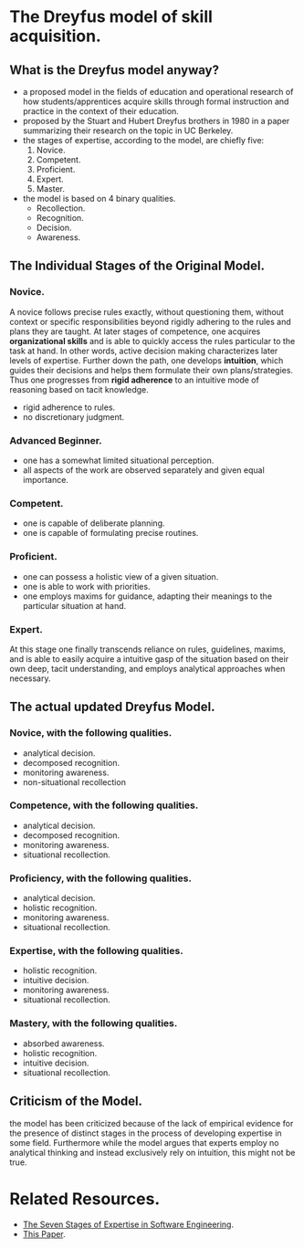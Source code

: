 # The Dreyfus model of skill acquisition.

## What is the Dreyfus model anyway?

-   a proposed model in the fields of education and operational research of how
    students/apprentices acquire skills through formal instruction and practice
    in the context of their education.
-   proposed by the Stuart and Hubert Dreyfus brothers in 1980 in a paper
    summarizing their research on the topic in UC Berkeley.
-   the stages of expertise, according to the model, are chiefly five:
    1.  Novice.
    2.  Competent.
    3.  Proficient.
    4.  Expert.
    5.  Master.
-   the model is based on 4 binary qualities.
    -   Recollection.
    -   Recognition.
    -   Decision.
    -   Awareness.

## The Individual Stages of the Original Model.

### Novice.

A novice follows precise rules exactly, without questioning them, without
context or specific responsibilities beyond rigidly adhering to the rules
and plans they are taught. At later stages of competence, one acquires
**organizational skills** and is able to quickly access the rules particular
to the task at hand. In other words, active decision making characterizes
later levels of expertise. Further down the path, one develops **intuition**,
which guides their decisions and helps them formulate their own
plans/strategies. Thus one progresses from **rigid adherence** to an intuitive
mode of reasoning based on tacit knowledge.


-   rigid adherence to rules.
-   no discretionary judgment.

### Advanced Beginner.

-   one has a somewhat limited situational perception.
-   all aspects of the work are observed separately and given equal
    importance.

### Competent.

-   one is capable of deliberate planning.
-   one is capable of formulating precise routines.

### Proficient.

-   one can  possess a holistic view of a given situation.
-   one is able to work with priorities.
-   one employs maxims for guidance, adapting their meanings to the particular
    situation at hand.

### Expert.

At this stage one finally transcends reliance on rules, guidelines, maxims,
and is able to easily acquire a intuitive gasp of the situation based on
their own deep, tacit understanding, and employs analytical approaches when
necessary.

## The actual **updated** Dreyfus Model.

### Novice, with the following qualities.

-   analytical decision.
-   decomposed recognition.
-   monitoring awareness.
-   non-situational recollection

### Competence, with the following qualities.

-   analytical decision.
-   decomposed recognition.
-   monitoring awareness.
-   situational recollection.

### Proficiency, with the following qualities.

-   analytical decision.
-   holistic recognition.
-   monitoring awareness.
-   situational recollection.

### Expertise, with the following qualities.

-   holistic recognition.
-   intuitive decision.
-   monitoring awareness.
-   situational recollection.

### Mastery, with the following qualities.

-   absorbed awareness.
-   holistic recognition.
-   intuitive decision.
-   situational recollection.

## Criticism of the Model.

the model has been criticized because of the lack of empirical evidence for
the presence of distinct stages in the process of developing expertise in
some field. Furthermore while the model argues that experts employ no
analytical thinking and instead exclusively rely on intuition, this might not
be true.

# Related Resources.

-   [The Seven Stages of Expertise in Software Engineering](http://www.wayland-informatics.com/The%2520Seven%2520Stages%2520of%2520Expertise%2520in%2520Software.htm).
-   [This Paper](http://bst.sagepub.com/content/24/3/188.abstract).